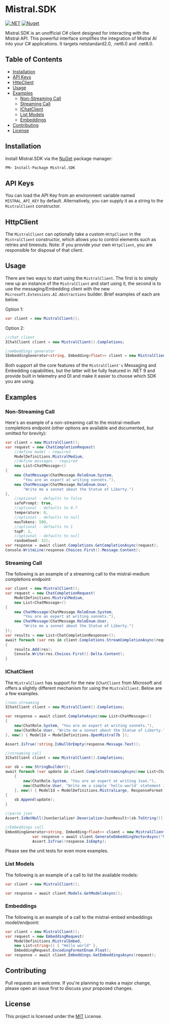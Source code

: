 # Mistral.SDK

[![.NET](https://github.com/tghamm/Mistral.SDK/actions/workflows/dotnet.yml/badge.svg)](https://github.com/tghamm/Mistral.SDK/actions/workflows/dotnet.yml) [![Nuget](https://img.shields.io/nuget/v/Mistral.SDK)](https://www.nuget.org/packages/Mistral.SDK/)

Mistral.SDK is an unofficial C# client designed for interacting with the Mistral API. This powerful interface simplifies the integration of Mistral AI into your C# applications.  It targets netstandard2.0, .net6.0 and .net8.0.

## Table of Contents

- [Installation](#installation)
- [API Keys](#api-keys)
- [HttpClient](#httpclient)
- [Usage](#usage)
- [Examples](#examples)
  - [Non-Streaming Call](#non-streaming-call)
  - [Streaming Call](#streaming-call)
  - [IChatClient](#ichatclient)
  - [List Models](#list-models)
  - [Embeddings](#embeddings)
- [Contributing](#contributing)
- [License](#license)

## Installation

Install Mistral.SDK via the [NuGet](https://www.nuget.org/packages/Mistral.SDK) package manager:

```bash
PM> Install-Package Mistral.SDK
```

## API Keys

You can load the API Key from an environment variable named `MISTRAL_API_KEY` by default. Alternatively, you can supply it as a string to the `MistralClient` constructor.

## HttpClient

The `MistralClient` can optionally take a custom `HttpClient` in the `MistralClient` constructor, which allows you to control elements such as retries and timeouts. Note: If you provide your own `HttpClient`, you are responsible for disposal of that client.

## Usage

There are two ways to start using the `MistralClient`.  The first is to simply new up an instance of the `MistralClient` and start using it, the second is to use the messaging/Embedding client with the new `Microsoft.Extensions.AI.Abstractions` builder.
Brief examples of each are below.

Option 1:

```csharp
var client = new MistralClient();
```

Option 2:

```csharp
//chat client
IChatClient client = new MistralClient().Completions;

//embeddings generator
IEmbeddingGenerator<string, Embedding<float>> client = new MistralClient().Embeddings;
```

Both support all the core features of the `MistralClient's` Messaging and Embedding capabilities, but the latter will be fully featured in .NET 9 and provide built in telemetry and DI and make it easier to choose which SDK you are using.

## Examples

### Non-Streaming Call

Here's an example of a non-streaming call to the mistral-medium completions endpoint (other options are available and documented, but omitted for brevity):

```csharp
var client = new MistralClient();
var request = new ChatCompletionRequest(
    //define model - required
    ModelDefinitions.MistralMedium,
    //define messages - required
    new List<ChatMessage>()
{
    new ChatMessage(ChatMessage.RoleEnum.System, 
        "You are an expert at writing sonnets."),
    new ChatMessage(ChatMessage.RoleEnum.User, 
        "Write me a sonnet about the Statue of Liberty.")
}, 
    //optional - defaults to false
    safePrompt: true, 
    //optional - defaults to 0.7
    temperature: 0, 
    //optional - defaults to null
    maxTokens: 500, 
    //optional - defaults to 1
    topP: 1, 
    //optional - defaults to null
    randomSeed: 32);
var response = await client.Completions.GetCompletionAsync(request);
Console.WriteLine(response.Choices.First().Message.Content);
```

### Streaming Call

The following is an example of a streaming call to the mistral-medium completions endpoint:

```csharp
var client = new MistralClient();
var request = new ChatCompletionRequest(
    ModelDefinitions.MistralMedium, 
    new List<ChatMessage>()
{
    new ChatMessage(ChatMessage.RoleEnum.System, 
        "You are an expert at writing sonnets."),
    new ChatMessage(ChatMessage.RoleEnum.User, 
        "Write me a sonnet about the Statue of Liberty.")
});
var results = new List<ChatCompletionResponse>();
await foreach (var res in client.Completions.StreamCompletionAsync(request))
{
    results.Add(res);
    Console.Write(res.Choices.First().Delta.Content);
}
```
### IChatClient

The `MistralClient` has support for the new `IChatClient` from Microsoft and offers a slightly different mechanism for using the `MistralClient`.  Below are a few examples.

```csharp
//non-streaming
IChatClient client = new MistralClient().Completions;

var response = await client.CompleteAsync(new List<ChatMessage>()
{
    new(ChatRole.System, "You are an expert at writing sonnets."),
    new(ChatRole.User, "Write me a sonnet about the Statue of Liberty.")
}, new() { ModelId = ModelDefinitions.OpenMistral7b });

Assert.IsTrue(!string.IsNullOrEmpty(response.Message.Text));

//streaming call
IChatClient client = new MistralClient().Completions;

var sb = new StringBuilder();
await foreach (var update in client.CompleteStreamingAsync(new List<ChatMessage>()
    {
        new(ChatRole.System, "You are an expert at writing Json."),
        new(ChatRole.User, "Write me a simple 'hello world' statement in a json object with a single 'result' key.")
    }, new() { ModelId = ModelDefinitions.MistralLarge, ResponseFormat = ChatResponseFormat.Json }))
{
    sb.Append(update);
}

//parse json
Assert.IsNotNull(JsonSerializer.Deserialize<JsonResult>(sb.ToString()));

//Embeddings call
EmbeddingGenerator<string, Embedding<float>> client = new MistralClient().Embeddings;
            var response = await client.GenerateEmbeddingVectorAsync("hello world", new() { ModelId = ModelDefinitions.MistralEmbed });
            Assert.IsTrue(!response.IsEmpty);

```
Please see the unit tests for even more examples.

### List Models

The following is an example of a call to list the available models:

```csharp
var client = new MistralClient();

var response = await client.Models.GetModelsAsync();
```

### Embeddings

The following is an example of a call to the mistral-embed embeddings model/endpoint:

```csharp
var client = new MistralClient();
var request = new EmbeddingRequest(
    ModelDefinitions.MistralEmbed, 
    new List<string>() { "Hello world" }, 
    EmbeddingRequest.EncodingFormatEnum.Float);
var response = await client.Embeddings.GetEmbeddingsAsync(request);
```

## Contributing

Pull requests are welcome. If you're planning to make a major change, please open an issue first to discuss your proposed changes.

## License

This project is licensed under the [MIT](https://choosealicense.com/licenses/mit/) License.
